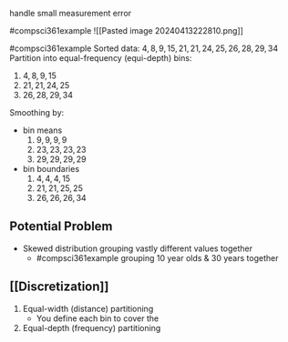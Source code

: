 handle small measurement error

#compsci361example ![[Pasted image 20240413222810.png]]

#compsci361example 
Sorted data: $4, 8, 9, 15, 21, 21, 24, 25, 26, 28, 29, 34$
Partition into equal-frequency (equi-depth) bins:
1. $4, 8, 9, 15$
2. $21, 21, 24, 25$
3. $26, 28, 29, 34$

Smoothing by:
- bin means
	1. $9, 9, 9, 9$
	2. $23, 23, 23, 23$
	3. $29, 29, 29, 29$
- bin boundaries
	1. $4, 4, 4, 15$
	2. $21, 21, 25, 25$
	3. $26, 26, 26, 34$
## Potential Problem
- Skewed distribution grouping vastly different values together
	- #compsci361example grouping 10 year olds & 30 years together
## [[Discretization]]
1. Equal-width (distance) partitioning
	- You define each bin to cover the 
2. Equal-depth (frequency) partitioning